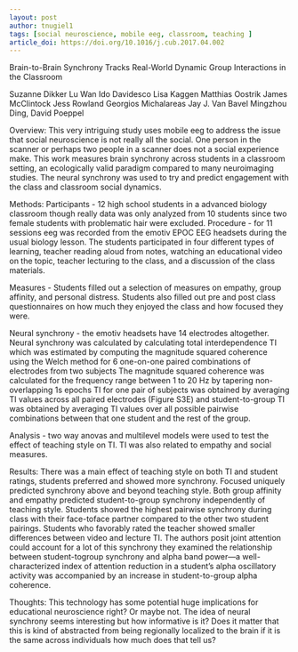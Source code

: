 ```yaml
---
layout: post
author: tnugiel1
tags: [social neuroscience, mobile eeg, classroom, teaching ]
article_doi: https://doi.org/10.1016/j.cub.2017.04.002
---
```


Brain-to-Brain Synchrony Tracks Real-World Dynamic Group Interactions in the Classroom

Suzanne Dikker Lu Wan Ido Davidesco Lisa Kaggen Matthias Oostrik James McClintock Jess Rowland  Georgios Michalareas Jay J. Van Bavel Mingzhou Ding, David Poeppel 

Overview: This very intriguing study uses mobile eeg to address the issue that social neuroscience is not really all the social. One person in the scanner or perhaps two people in a scanner does not a social experience make. This work measures brain synchrony across students in a classroom setting, an ecologically valid paradigm compared to many neuroimaging studies. The neural synchrony was used to try and predict engagement with the class and classroom social dynamics.   

Methods: Participants - 12 high school students in a advanced biology classroom though really data was only analyzed from 10 students since two female students with problematic hair were excluded. 
Procedure - for 11 sessions eeg was recorded from the emotiv EPOC EEG headsets during the usual biology lesson. The students participated in four different types of learning, teacher reading aloud from notes, watching an educational video on the topic, teacher lecturing to the class, and a discussion of the class materials. 

Measures - Students filled out a selection of measures on empathy, group affinity, and personal distress. Students also filled out pre and post class questionnaires on how much they enjoyed the class and how focused they were. 

Neural synchrony - the emotiv headsets have 14 electrodes altogether. Neural synchrony was calculated by calculating total interdependence TI  which was estimated by computing the magnitude squared coherence using the Welch method for
6 one-on-one paired combinations of electrodes from two subjects  The magnitude squared coherence was calculated for the frequency range between 1 to 20 Hz by tapering non-overlapping 1s epochs TI for one pair of subjects was obtained by averaging TI values across all paired electrodes (Figure S3E) and student-to-group TI was obtained by averaging TI values over all possible pairwise combinations between that one student and the rest of the group. 

Analysis - two way anovas and multilevel models were used to test the effect of teaching style on TI. TI was also related to empathy and social measures.

Results: There was a main effect of teaching style on both TI and student ratings, students preferred and showed more synchrony. Focused uniquely predicted synchrony above and beyond teaching style. Both group affinity and empathy predicted student-to-group synchrony independently of teaching style. Students showed the highest pairwise synchrony during class with their face-toface partner compared to the other two student pairings. Students who favorably rated the teacher showed smaller differences between video and lecture TI. The authors posit joint attention could account for a lot of this synchrony they examined the relationship between student-togroup synchrony and alpha band power—a well-characterized index of attention reduction in a student’s alpha oscillatory activity was accompanied by an increase in student-to-group alpha coherence. 

Thoughts: This technology has some potential huge implications for educational neuroscience right? Or maybe not. The idea of neural synchrony seems interesting but how informative is it? Does it matter that this is kind of abstracted from being regionally localized to the brain if it is the same across individuals how much does that tell us?  


